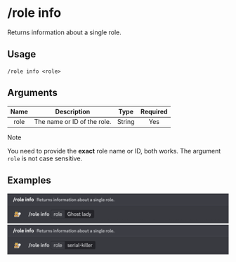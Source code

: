 # /role info

Returns information about a single role.

## Usage

```
/role info <role>
```

## Arguments

| Name | Description                 | Type   | Required |
| :--: | :-------------------------: | :----: | :------: |
| role | The name or ID of the role. | String | Yes      |

> [!NOTE]
> You need to provide the **exact** role name or ID, both works. The argument `role` is not case sensitive.

## Examples

<img src="../../_media/examples/role/info-0.png" class="prettier" draggable="false">\
<img src="../../_media/examples/role/info-1.png" class="prettier" draggable="false">
